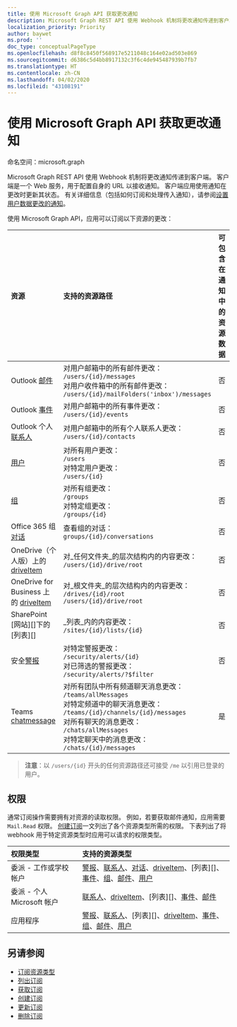 ```yaml
---
title: 使用 Microsoft Graph API 获取更改通知
description: Microsoft Graph REST API 使用 Webhook 机制将更改通知传递到客户端。 客户端是一个 Web 服务，用于配置自身的 URL 以接收通知。 客户端应用使用通知在更改时更新其状态。 有关详细信息（包括如何订阅和处理传入通知），请参阅“设置用户数据更改的通知”。
localization_priority: Priority
author: baywet
ms.prod: ''
doc_type: conceptualPageType
ms.openlocfilehash: d8f8c8450f568917e5211048c164e02ad503e869
ms.sourcegitcommit: d6386c5d4bb8917132c3f6c4de945487939b7fb7
ms.translationtype: HT
ms.contentlocale: zh-CN
ms.lasthandoff: 04/02/2020
ms.locfileid: "43108191"
---
```

# <a name="use-the-microsoft-graph-api-to-get-change-notifications"></a>使用 Microsoft Graph API 获取更改通知

命名空间：microsoft.graph

Microsoft Graph REST API 使用 Webhook 机制将更改通知传递到客户端。 客户端是一个 Web 服务，用于配置自身的 URL 以接收通知。 客户端应用使用通知在更改时更新其状态。 有关详细信息（包括如何订阅和处理传入通知），请参阅[设置用户数据更改的通知](/graph/webhooks)。

使用 Microsoft Graph API，应用可以订阅以下资源的更改：

| **资源** | **支持的资源路径** | **可包含在通知中的资源数据**                  |
|:----------------|:------------|:-----------------------------------------|
| Outlook [邮件][] | 对用户邮箱中的所有邮件更改： <br>`/users/{id}/messages`<br>对用户收件箱中的所有邮件更改：<br>`/users/{id}/mailFolders('inbox')/messages` | 否 |
| Outlook [事件][] | 对用户邮箱中的所有事件更改：<br>`/users/{id}/events` | 否 |
| Outlook 个人[联系人][] | 对用户邮箱中的所有个人联系人更改：<br>`/users/{id}/contacts` | 否 |
| [用户][] | 对所有用户更改：<br>`/users` <br>对特定用户更改：<br>`/users/{id}`| 否 |
| [组][] | 对所有组更改：<br>`/groups` <br>对特定组更改：<br>`/groups/{id}` | 否 |
| Office 365 组[对话][] | 查看组的对话：<br>`groups/{id}/conversations` | 否 |
| OneDrive（个人版）上的 [driveItem][] | 对_任何文件夹_的层次结构内的内容更改：<br>`/users/{id}/drive/root` | 否 |
| OneDrive for Business 上的 [driveItem][] | 对_根文件夹_的层次结构内的内容更改：<br>`/drives/{id}/root`<br> `/users/{id}/drive/root` | 否 |
| SharePoint [网站][]下的[列表][] | _列表_内的内容更改： <br>`/sites/{id}/lists/{id}` | 否 |
| 安全[警报][] | 对特定警报更改：<br>`/security/alerts/{id}` <br>对已筛选的警报更改：<br> `/security/alerts/?$filter`| 否 |
| Teams [chatmessage](/graph/api/resources/subscription?view=graph-rest-v1.0) | 对所有团队中所有频道聊天消息更改：<br>`/teams/allMessages` <br>对特定频道中的聊天消息更改：<br>`/teams/{id}/channels/{id}/messages`<br>对所有聊天的消息更改：<br>`/chats/allMessages` <br>对特定聊天中的消息更改：<br>`/chats/{id}/messages` | 是 |

> **注意**：以 `/users/{id}` 开头的任何资源路径还可接受 `/me` 以引用已登录的用户。

## <a name="permissions"></a>权限

通常订阅操作需要拥有对资源的读取权限。 例如，若要获取邮件通知，应用需要 `Mail.Read` 权限。 [创建订阅](../api/subscription-post-subscriptions.md)一文列出了各个资源类型所需的权限。 下表列出了将 webhook 用于特定资源类型时应用可以请求的权限类型。

| 权限类型                        | 支持的资源类型                                                      |
| :------------------------------------- | :------------------------------------------------------------------------------------ |
| 委派 - 工作或学校帐户     | [警报][]、[联系人][]、[对话][]、[driveItem][]、[列表][]、 [事件][]、[组][]、[邮件][]、[用户][]|
| 委派 - 个人 Microsoft 帐户 | [联系人][]、[driveItem][]、[列表][]、[事件][]、[邮件][]                                        |
| 应用程序                            | [警报][]、[联系人][]、[列表][]、[driveItem][]、[事件][]、[组][]、[邮件][]、[用户][]|


## <a name="see-also"></a>另请参阅

- [订阅资源类型](./subscription.md)
- [列出订阅](../api/subscription-list.md)
- [获取订阅](../api/subscription-get.md)
- [创建订阅](../api/subscription-post-subscriptions.md)
- [更新订阅](../api/subscription-update.md)
- [删除订阅](../api/subscription-delete.md)

[联系人]: ./contact.md
[对话]: ./conversation.md
[driveItem]: ./driveitem.md
[list]: ./list.md
[site]: ./site.md
[事件]: ./event.md
[组]: ./group.md
[邮件]: ./message.md
[用户]: ./user.md
[警报]: ./alert.md
